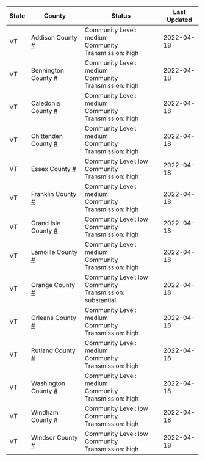 State | County | Status | Last Updated
--- | --- | --- | --- 
VT | Addison County <a href="#addison_county">#</a> | <a name="addison_county"></a>Community Level: medium<br/>Community Transmission: high | 2022-04-18
VT | Bennington County <a href="#bennington_county">#</a> | <a name="bennington_county"></a>Community Level: medium<br/>Community Transmission: high | 2022-04-18
VT | Caledonia County <a href="#caledonia_county">#</a> | <a name="caledonia_county"></a>Community Level: medium<br/>Community Transmission: high | 2022-04-18
VT | Chittenden County <a href="#chittenden_county">#</a> | <a name="chittenden_county"></a>Community Level: medium<br/>Community Transmission: high | 2022-04-18
VT | Essex County <a href="#essex_county">#</a> | <a name="essex_county"></a>Community Level: low<br/>Community Transmission: high | 2022-04-18
VT | Franklin County <a href="#franklin_county">#</a> | <a name="franklin_county"></a>Community Level: medium<br/>Community Transmission: high | 2022-04-18
VT | Grand Isle County <a href="#grand_isle_county">#</a> | <a name="grand_isle_county"></a>Community Level: low<br/>Community Transmission: high | 2022-04-18
VT | Lamoille County <a href="#lamoille_county">#</a> | <a name="lamoille_county"></a>Community Level: medium<br/>Community Transmission: high | 2022-04-18
VT | Orange County <a href="#orange_county">#</a> | <a name="orange_county"></a>Community Level: low<br/>Community Transmission: substantial | 2022-04-18
VT | Orleans County <a href="#orleans_county">#</a> | <a name="orleans_county"></a>Community Level: medium<br/>Community Transmission: high | 2022-04-18
VT | Rutland County <a href="#rutland_county">#</a> | <a name="rutland_county"></a>Community Level: medium<br/>Community Transmission: high | 2022-04-18
VT | Washington County <a href="#washington_county">#</a> | <a name="washington_county"></a>Community Level: medium<br/>Community Transmission: high | 2022-04-18
VT | Windham County <a href="#windham_county">#</a> | <a name="windham_county"></a>Community Level: low<br/>Community Transmission: high | 2022-04-18
VT | Windsor County <a href="#windsor_county">#</a> | <a name="windsor_county"></a>Community Level: low<br/>Community Transmission: high | 2022-04-18
